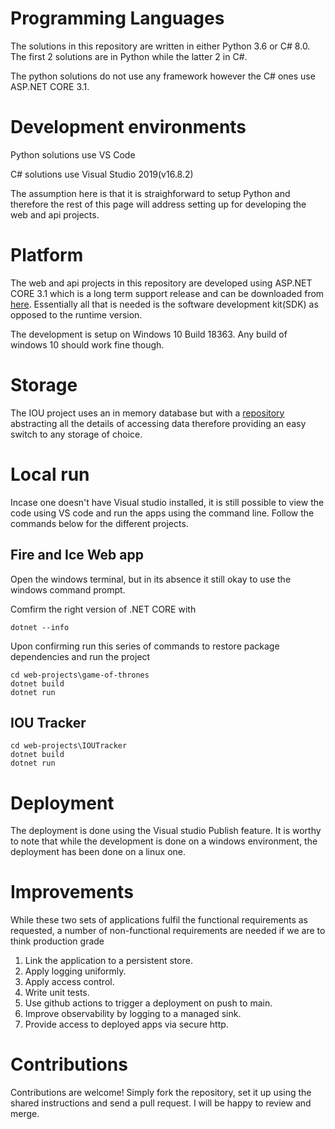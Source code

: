 # Programming Languages

The solutions in this repository are written in either Python 3.6 or C# 8.0. The first 2 solutions are in Python while the latter 2 in C#.

The python solutions do not use any framework however the C# ones use ASP.NET CORE 3.1.

# Development environments

Python solutions use VS Code

C# solutions use Visual Studio 2019(v16.8.2)

The assumption here is that it is straighforward to setup Python and therefore the rest of this page will address setting up for developing the web and api projects.

# Platform
The web and api projects in this repository are developed using ASP.NET CORE 3.1 which is a long term support release and can be downloaded from [here](https://dotnet.microsoft.com/download/dotnet-core/3.1). Essentially all that is needed is the software development kit(SDK) as opposed to the runtime version.

The development is setup on Windows 10 Build 18363. Any build of windows 10 should work fine though.


# Storage
The IOU project uses an in memory database but with a [repository](web-projects/IOUTracker/Models/ITrackerRepository.cs) abstracting all the details of accessing data therefore providing an easy switch to any storage of choice.

# Local run

Incase one doesn't have Visual studio installed, it is still possible to view the code using VS code and run the apps using the command line. Follow the commands below for the different projects.

## Fire and Ice Web app

Open the windows terminal, but in its absence it still okay to use the windows command prompt.

Comfirm the right version of .NET CORE with
```
dotnet --info
```

Upon confirming run this series of commands to restore package dependencies and run the project

```
cd web-projects\game-of-thrones
dotnet build
dotnet run
```

## IOU Tracker

```
cd web-projects\IOUTracker
dotnet build
dotnet run
```

# Deployment
The deployment is done using the Visual studio Publish feature. It is worthy to note that while the development is done on a windows environment, the deployment has been done on a linux one.

# Improvements

While these two sets of applications fulfil the functional requirements as requested, a number of non-functional requirements are needed if we are to think production grade

1. Link the application to a persistent store.
2. Apply logging uniformly.
3. Apply access control.
4. Write unit tests.
5. Use github actions to trigger a deployment on push to main.
6. Improve observability by logging to a managed sink.
7. Provide access to deployed apps via secure http.

# Contributions

Contributions are welcome! Simply fork the repository, set it up using the shared instructions and send a pull request. I will be happy to review and merge.